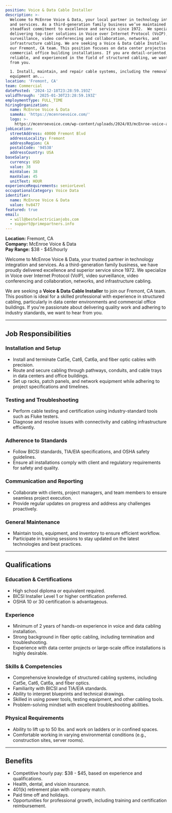 ```yaml
---
position: Voice & Data Cable Installer
description: >-
  Welcome to McEnroe Voice & Data, your local partner in technology integration
  and services. As a third-generation family business we’ve maintained a
  steadfast commitment to excellence and service since 1972.  We specialize in
  delivering top-tier solutions in Voice over Internet Protocol (VoIP), video
  surveillance, video conferencing and collaboration, networks, and
  infrastructure cabling. We are seeking a Voice & Data Cable Installer to join
  our Fremont, CA team. This position focuses on data center projectss and
  commercial office building installations. If you are detail-oriented,
  reliable, and experienced in the field of structured cabling, we want to hear
  from you.

  1. Install, maintain, and repair cable systems, including the removal of old
  equipment an...
location: 'Fremont, CA'
team: Commercial
datePosted: '2024-12-18T23:28:59.193Z'
validThrough: '2025-01-30T23:28:59.193Z'
employmentType: FULL_TIME
hiringOrganization:
  name: McEnroe Voice & Data
  sameAs: 'https://mcenroevoice.com/'
  logo: >-
    https://mcenroevoice.com/wp-content/uploads/2024/03/mcEnroe-voice-and-data-logo.png
jobLocation:
  streetAddress: 40000 Fremont Blvd
  addressLocality: Fremont
  addressRegion: CA
  postalCode: '94538'
  addressCountry: USA
baseSalary:
  currency: USD
  value: 38
  minValue: 38
  maxValue: 45
  unitText: HOUR
experienceRequirements: seniorLevel
occupationalCategory: Voice Data
identifier:
  name: McEnroe Voice & Data
  value: hv8477
featured: true
email:
  - will@bestelectricianjobs.com
  - support@primepartners.info
---
```


**Location:** Fremont, CA  
**Company:** McEnroe Voice & Data  
**Pay Range:** $38 - $45/hourly  

Welcome to McEnroe Voice & Data, your trusted partner in technology integration and services. As a third-generation family business, we have proudly delivered excellence and superior service since 1972. We specialize in Voice over Internet Protocol (VoIP), video surveillance, video conferencing and collaboration, networks, and infrastructure cabling.  

We are seeking a **Voice & Data Cable Installer** to join our Fremont, CA team. This position is ideal for a skilled professional with experience in structured cabling, particularly in data center environments and commercial office buildings. If you're passionate about delivering quality work and adhering to industry standards, we want to hear from you.  

---

## Job Responsibilities  

### Installation and Setup
- Install and terminate Cat5e, Cat6, Cat6a, and fiber optic cables with precision.  
- Route and secure cabling through pathways, conduits, and cable trays in data centers and office buildings.  
- Set up racks, patch panels, and network equipment while adhering to project specifications and timelines.  

### Testing and Troubleshooting
- Perform cable testing and certification using industry-standard tools such as Fluke testers.  
- Diagnose and resolve issues with connectivity and cabling infrastructure efficiently.  

### Adherence to Standards
- Follow BICSI standards, TIA/EIA specifications, and OSHA safety guidelines.  
- Ensure all installations comply with client and regulatory requirements for safety and quality.  

### Communication and Reporting
- Collaborate with clients, project managers, and team members to ensure seamless project execution.  
- Provide regular updates on progress and address any challenges proactively.  

### General Maintenance
- Maintain tools, equipment, and inventory to ensure efficient workflow.  
- Participate in training sessions to stay updated on the latest technologies and best practices.  

---

## Qualifications  

### Education & Certifications
- High school diploma or equivalent required.  
- BICSI Installer Level 1 or higher certification preferred.  
- OSHA 10 or 30 certification is advantageous.  

### Experience
- Minimum of 2 years of hands-on experience in voice and data cabling installation.  
- Strong background in fiber optic cabling, including termination and troubleshooting.  
- Experience with data center projects or large-scale office installations is highly desirable.  

### Skills & Competencies
- Comprehensive knowledge of structured cabling systems, including Cat5e, Cat6, Cat6a, and fiber optics.  
- Familiarity with BICSI and TIA/EIA standards.  
- Ability to interpret blueprints and technical drawings.  
- Skilled in using power tools, testing equipment, and other cabling tools.  
- Problem-solving mindset with excellent troubleshooting abilities.  

### Physical Requirements
- Ability to lift up to 50 lbs. and work on ladders or in confined spaces.  
- Comfortable working in varying environmental conditions (e.g., construction sites, server rooms).  

---

## Benefits  
- Competitive hourly pay: $38 - $45, based on experience and qualifications.  
- Health, dental, and vision insurance.  
- 401(k) retirement plan with company match.  
- Paid time off and holidays.  
- Opportunities for professional growth, including training and certification reimbursement.  
